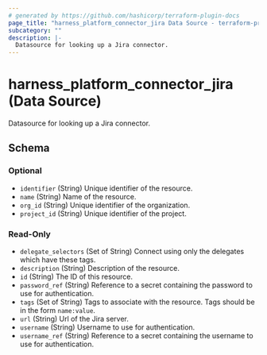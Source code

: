 ```yaml
---
# generated by https://github.com/hashicorp/terraform-plugin-docs
page_title: "harness_platform_connector_jira Data Source - terraform-provider-harness"
subcategory: ""
description: |-
  Datasource for looking up a Jira connector.
---
```


# harness_platform_connector_jira (Data Source)

Datasource for looking up a Jira connector.



<!-- schema generated by tfplugindocs -->
## Schema

### Optional

- `identifier` (String) Unique identifier of the resource.
- `name` (String) Name of the resource.
- `org_id` (String) Unique identifier of the organization.
- `project_id` (String) Unique identifier of the project.

### Read-Only

- `delegate_selectors` (Set of String) Connect using only the delegates which have these tags.
- `description` (String) Description of the resource.
- `id` (String) The ID of this resource.
- `password_ref` (String) Reference to a secret containing the password to use for authentication.
- `tags` (Set of String) Tags to associate with the resource. Tags should be in the form `name:value`.
- `url` (String) Url of the Jira server.
- `username` (String) Username to use for authentication.
- `username_ref` (String) Reference to a secret containing the username to use for authentication.


